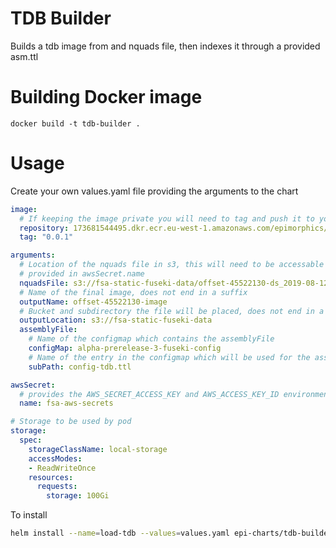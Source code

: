 # TDB Builder

Builds a tdb image from and nquads file, then indexes it through a provided asm.ttl

# Building Docker image

`docker build -t tdb-builder .`

# Usage

Create your own values.yaml file providing the arguments to the chart

```yaml
image:
  # If keeping the image private you will need to tag and push it to your own repo
  repository: 173681544495.dkr.ecr.eu-west-1.amazonaws.com/epimorphics/tdb-builder
  tag: "0.0.1"

arguments:
  # Location of the nquads file in s3, this will need to be accessable using the secret
  # provided in awsSecret.name
  nquadsFile: s3://fsa-static-fuseki-data/offset-45522130-ds_2019-08-12_08-42-00.nq.gz
  # Name of the final image, does not end in a suffix
  outputName: offset-45522130-image
  # Bucket and subdirectory the file will be placed, does not end in a '/'
  outputLocation: s3://fsa-static-fuseki-data
  assemblyFile: 
    # Name of the configmap which contains the assemblyFile
    configMap: alpha-prerelease-3-fuseki-config
    # Name of the entry in the configmap which will be used for the assembly
    subPath: config-tdb.ttl

awsSecret:
  # provides the AWS_SECRET_ACCESS_KEY and AWS_ACCESS_KEY_ID environment variables
  name: fsa-aws-secrets

# Storage to be used by pod
storage:
  spec:
    storageClassName: local-storage
    accessModes:
    - ReadWriteOnce
    resources:
      requests:
        storage: 100Gi
```

To install

```bash
helm install --name=load-tdb --values=values.yaml epi-charts/tdb-builder 
```
